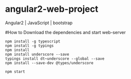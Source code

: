 # angular2-web-project
Angular2 | JavaScript | bootstrap

#How to Download the dependencies and start web-server
```
npm install -g typescript
npm install -g typings
npm install
npm install underscore --save
typings install dt~underscore --global --save
npm install --save-dev @types/underscore

npm start
```
